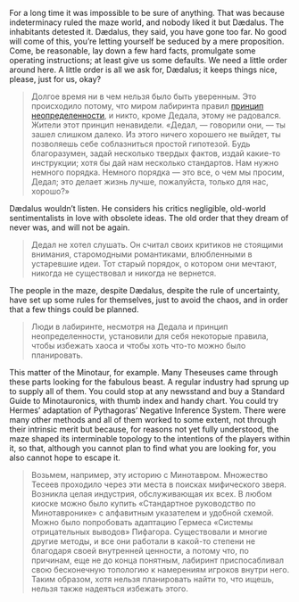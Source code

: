 For a long time it was impossible to be sure of anything. That was because indeterminacy ruled the maze world, and nobody liked it but Dædalus. The inhabitants detested it. Dædalus, they said, you have gone too far. No good will come of this, you’re letting yourself be seduced by a mere proposition. Come, be reasonable, lay down a few hard facts, promulgate some operating instructions; at least give us some defaults. We need a little order around here. A little order is all we ask for, Dædalus; it keeps things nice, please, just for us, okay?

> Долгое время ни в чем нельзя было быть уверенным. Это происходило потому, что миром лабиринта правил [принцип неопределенности](https://ru.wikipedia.org/wiki/%D0%9F%D1%80%D0%B8%D0%BD%D1%86%D0%B8%D0%BF_%D0%BD%D0%B5%D0%BE%D0%BF%D1%80%D0%B5%D0%B4%D0%B5%D0%BB%D1%91%D0%BD%D0%BD%D0%BE%D1%81%D1%82%D0%B8?wprov=sfla1), и никто, кроме Дедала, этому не радовался. Жители этот принцип ненавидели. «Дедал, — говорили они, — ты зашел слишком далеко. Из этого ничего хорошего не выйдет, ты позволяешь себе соблазниться простой гипотезой. Будь благоразумен, задай несколько твердых фактов, издай какие-то инструкции; хотя бы дай нам несколько стандартов. Нам нужно немного порядка. Немного порядка — это все, о чем мы просим, Дедал; это делает жизнь лучше, пожалуйста, только для нас, хорошо?»


Dædalus wouldn’t listen. He considers his critics negligible, old-world sentimentalists in love with obsolete ideas. The old order that they dream of never was, and will not be again.

> Дедал не хотел слушать. Он считал своих критиков не стоящими внимания, старомодными романтиками, влюбленными в устаревшие идеи. Тот старый порядок, о котором они мечтают, никогда не существовал и никогда не вернется.

The people in the maze, despite Dædalus, despite the rule of uncertainty, have set up some rules for themselves, just to avoid the chaos, and in order that a few things could be planned.

> Люди в лабиринте, несмотря на Дедала и принцип неопределенности, установили для себя некоторые правила, чтобы избежать хаоса и чтобы хоть что-то можно было планировать.

This matter of the Minotaur, for example. Many Theseuses came through these parts looking for the fabulous beast. A regular industry had sprung up to supply all of them. You could stop at any newsstand and buy a Standard Guide to Minotauronics, with thumb index and handy chart. You could try Hermes’ adaptation of Pythagoras’ Negative Inference System. There were many other methods and all of them worked to some extent, not through their intrinsic merit but because, for reasons not yet fully understood, the maze shaped its interminable topology to the intentions of the players within it, so that, although you cannot plan to find what you are looking for, you also cannot hope to escape it.

> Возьмем, например, эту историю с Минотавром. Множество Тесеев проходило через эти места в поисках мифического зверя. Возникла целая индустрия, обслуживающая их всех. В любом киоске можно было купить «Стандартное руководство по Минотавронике» с алфавитным указателем и удобной схемой. Можно было попробовать адаптацию Гермеса «Системы отрицательных выводов» Пифагора. Существовали и многие другие методы, и все они работали в какой-то степени не благодаря своей внутренней ценности, а потому что, по причинам, еще не до конца понятным, лабиринт приспосабливал свою бесконечную топологию к намерениям игроков внутри него. Таким образом, хотя нельзя планировать найти то, что ищешь, нельзя также надеяться избежать этого.